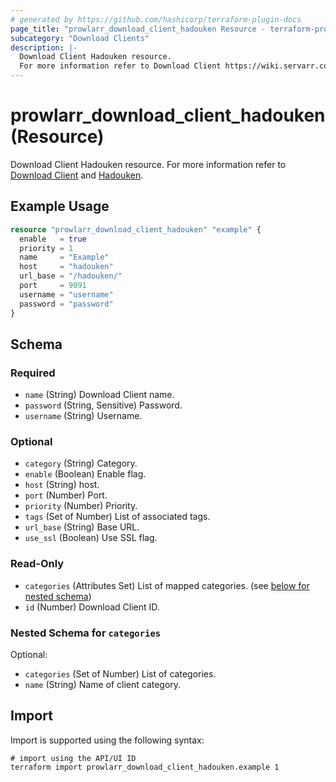 ```yaml
---
# generated by https://github.com/hashicorp/terraform-plugin-docs
page_title: "prowlarr_download_client_hadouken Resource - terraform-provider-prowlarr"
subcategory: "Download Clients"
description: |-
  Download Client Hadouken resource.
  For more information refer to Download Client https://wiki.servarr.com/prowlarr/settings#download-clients and Hadouken https://wiki.servarr.com/prowlarr/supported#hadouken.
---
```


# prowlarr_download_client_hadouken (Resource)

<!-- subcategory:Download Clients -->
Download Client Hadouken resource.
For more information refer to [Download Client](https://wiki.servarr.com/prowlarr/settings#download-clients) and [Hadouken](https://wiki.servarr.com/prowlarr/supported#hadouken).

## Example Usage

```terraform
resource "prowlarr_download_client_hadouken" "example" {
  enable   = true
  priority = 1
  name     = "Example"
  host     = "hadouken"
  url_base = "/hadouken/"
  port     = 9091
  username = "username"
  password = "password"
}
```

<!-- schema generated by tfplugindocs -->
## Schema

### Required

- `name` (String) Download Client name.
- `password` (String, Sensitive) Password.
- `username` (String) Username.

### Optional

- `category` (String) Category.
- `enable` (Boolean) Enable flag.
- `host` (String) host.
- `port` (Number) Port.
- `priority` (Number) Priority.
- `tags` (Set of Number) List of associated tags.
- `url_base` (String) Base URL.
- `use_ssl` (Boolean) Use SSL flag.

### Read-Only

- `categories` (Attributes Set) List of mapped categories. (see [below for nested schema](#nestedatt--categories))
- `id` (Number) Download Client ID.

<a id="nestedatt--categories"></a>
### Nested Schema for `categories`

Optional:

- `categories` (Set of Number) List of categories.
- `name` (String) Name of client category.

## Import

Import is supported using the following syntax:

```shell
# import using the API/UI ID
terraform import prowlarr_download_client_hadouken.example 1
```
